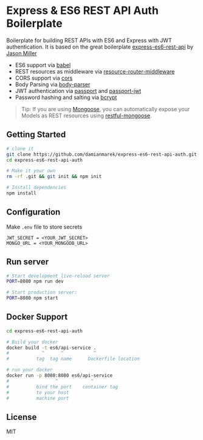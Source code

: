 Express & ES6 REST API Auth Boilerplate
==================================

Boilerplate for building REST APIs with ES6 and Express with JWT authentication. It is based on the great boilerplate [express-es6-rest-api](https://github.com/developit/express-es6-rest-api) by [Jason Miller](https://github.com/developit)

- ES6 support via [babel](https://babeljs.io)
- REST resources as middleware via [resource-router-middleware](https://github.com/developit/resource-router-middleware)
- CORS support via [cors](https://github.com/troygoode/node-cors)
- Body Parsing via [body-parser](https://github.com/expressjs/body-parser)
- JWT authentication via [passport](https://github.com/jaredhanson/passport) and [passport-jwt](https://github.com/themikenicholson/passport-jwt)
- Password hashing and salting via [bcrypt](https://github.com/kelektiv/node.bcrypt.js)

> Tip: If you are using [Mongoose](https://github.com/Automattic/mongoose), you can automatically expose your Models as REST resources using [restful-mongoose](https://git.io/restful-mongoose).

Getting Started
---------------

```sh
# clone it
git clone https://github.com/damianmarek/express-es6-rest-api-auth.git
cd express-es6-rest-api-auth

# Make it your own
rm -rf .git && git init && npm init

# Install dependencies
npm install

```
Configuration
-------------
Make `.env` file to store secrets

```
JWT_SECRET = <YOUR_JWT_SECRET>
MONGO_URL = <YOUR_MONGODB_URL>
```
Run server
----------
```sh
# Start development live-reload server
PORT=8080 npm run dev

# Start production server:
PORT=8080 npm start
```
Docker Support
------
```sh
cd express-es6-rest-api-auth

# Build your docker
docker build -t es6/api-service .
#            ^      ^           ^
#          tag  tag name      Dockerfile location

# run your docker
docker run -p 8080:8080 es6/api-service
#                 ^            ^
#          bind the port    container tag
#          to your host
#          machine port   

```
License
-------

MIT
